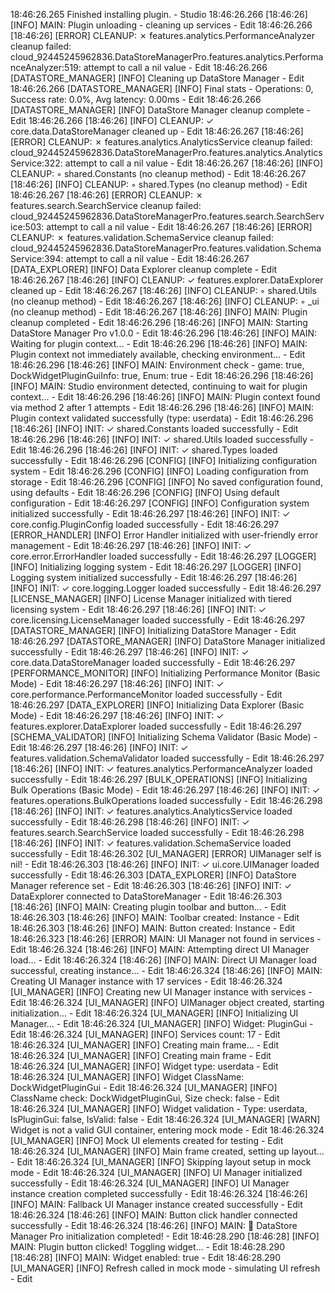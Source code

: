 18:46:26.265 Finished installing plugin. - Studio
18:46:26.266 [18:46:26] [INFO] MAIN: Plugin unloading - cleaning up services - Edit
18:46:26.266 [18:46:26] [ERROR] CLEANUP: ✗ features.analytics.PerformanceAnalyzer cleanup failed: cloud_92445245962836.DataStoreManagerPro.features.analytics.PerformanceAnalyzer:519: attempt to call a nil value - Edit
18:46:26.266 [DATASTORE_MANAGER] [INFO] Cleaning up DataStore Manager - Edit
18:46:26.266 [DATASTORE_MANAGER] [INFO] Final stats - Operations: 0, Success rate: 0.0%, Avg latency: 0.00ms - Edit
18:46:26.266 [DATASTORE_MANAGER] [INFO] DataStore Manager cleanup complete - Edit
18:46:26.266 [18:46:26] [INFO] CLEANUP: ✓ core.data.DataStoreManager cleaned up - Edit
18:46:26.267 [18:46:26] [ERROR] CLEANUP: ✗ features.analytics.AnalyticsService cleanup failed: cloud_92445245962836.DataStoreManagerPro.features.analytics.AnalyticsService:322: attempt to call a nil value - Edit
18:46:26.267 [18:46:26] [INFO] CLEANUP: ◦ shared.Constants (no cleanup method) - Edit
18:46:26.267 [18:46:26] [INFO] CLEANUP: ◦ shared.Types (no cleanup method) - Edit
18:46:26.267 [18:46:26] [ERROR] CLEANUP: ✗ features.search.SearchService cleanup failed: cloud_92445245962836.DataStoreManagerPro.features.search.SearchService:503: attempt to call a nil value - Edit
18:46:26.267 [18:46:26] [ERROR] CLEANUP: ✗ features.validation.SchemaService cleanup failed: cloud_92445245962836.DataStoreManagerPro.features.validation.SchemaService:394: attempt to call a nil value - Edit
18:46:26.267 [DATA_EXPLORER] [INFO] Data Explorer cleanup complete - Edit
18:46:26.267 [18:46:26] [INFO] CLEANUP: ✓ features.explorer.DataExplorer cleaned up - Edit
18:46:26.267 [18:46:26] [INFO] CLEANUP: ◦ shared.Utils (no cleanup method) - Edit
18:46:26.267 [18:46:26] [INFO] CLEANUP: ◦ \_ui (no cleanup method) - Edit
18:46:26.267 [18:46:26] [INFO] MAIN: Plugin cleanup completed - Edit
18:46:26.296 [18:46:26] [INFO] MAIN: Starting DataStore Manager Pro v1.0.0 - Edit
18:46:26.296 [18:46:26] [INFO] MAIN: Waiting for plugin context... - Edit
18:46:26.296 [18:46:26] [INFO] MAIN: Plugin context not immediately available, checking environment... - Edit
18:46:26.296 [18:46:26] [INFO] MAIN: Environment check - game: true, DockWidgetPluginGuiInfo: true, Enum: true - Edit
18:46:26.296 [18:46:26] [INFO] MAIN: Studio environment detected, continuing to wait for plugin context... - Edit
18:46:26.296 [18:46:26] [INFO] MAIN: Plugin context found via method 2 after 1 attempts - Edit
18:46:26.296 [18:46:26] [INFO] MAIN: Plugin context validated successfully (type: userdata) - Edit
18:46:26.296 [18:46:26] [INFO] INIT: ✓ shared.Constants loaded successfully - Edit
18:46:26.296 [18:46:26] [INFO] INIT: ✓ shared.Utils loaded successfully - Edit
18:46:26.296 [18:46:26] [INFO] INIT: ✓ shared.Types loaded successfully - Edit
18:46:26.296 [CONFIG] [INFO] Initializing configuration system - Edit
18:46:26.296 [CONFIG] [INFO] Loading configuration from storage - Edit
18:46:26.296 [CONFIG] [INFO] No saved configuration found, using defaults - Edit
18:46:26.296 [CONFIG] [INFO] Using default configuration - Edit
18:46:26.297 [CONFIG] [INFO] Configuration system initialized successfully - Edit
18:46:26.297 [18:46:26] [INFO] INIT: ✓ core.config.PluginConfig loaded successfully - Edit
18:46:26.297 [ERROR_HANDLER] [INFO] Error Handler initialized with user-friendly error management - Edit
18:46:26.297 [18:46:26] [INFO] INIT: ✓ core.error.ErrorHandler loaded successfully - Edit
18:46:26.297 [LOGGER] [INFO] Initializing logging system - Edit
18:46:26.297 [LOGGER] [INFO] Logging system initialized successfully - Edit
18:46:26.297 [18:46:26] [INFO] INIT: ✓ core.logging.Logger loaded successfully - Edit
18:46:26.297 [LICENSE_MANAGER] [INFO] License Manager initialized with tiered licensing system - Edit
18:46:26.297 [18:46:26] [INFO] INIT: ✓ core.licensing.LicenseManager loaded successfully - Edit
18:46:26.297 [DATASTORE_MANAGER] [INFO] Initializing DataStore Manager - Edit
18:46:26.297 [DATASTORE_MANAGER] [INFO] DataStore Manager initialized successfully - Edit
18:46:26.297 [18:46:26] [INFO] INIT: ✓ core.data.DataStoreManager loaded successfully - Edit
18:46:26.297 [PERFORMANCE_MONITOR] [INFO] Initializing Performance Monitor (Basic Mode) - Edit
18:46:26.297 [18:46:26] [INFO] INIT: ✓ core.performance.PerformanceMonitor loaded successfully - Edit
18:46:26.297 [DATA_EXPLORER] [INFO] Initializing Data Explorer (Basic Mode) - Edit
18:46:26.297 [18:46:26] [INFO] INIT: ✓ features.explorer.DataExplorer loaded successfully - Edit
18:46:26.297 [SCHEMA_VALIDATOR] [INFO] Initializing Schema Validator (Basic Mode) - Edit
18:46:26.297 [18:46:26] [INFO] INIT: ✓ features.validation.SchemaValidator loaded successfully - Edit
18:46:26.297 [18:46:26] [INFO] INIT: ✓ features.analytics.PerformanceAnalyzer loaded successfully - Edit
18:46:26.297 [BULK_OPERATIONS] [INFO] Initializing Bulk Operations (Basic Mode) - Edit
18:46:26.297 [18:46:26] [INFO] INIT: ✓ features.operations.BulkOperations loaded successfully - Edit
18:46:26.298 [18:46:26] [INFO] INIT: ✓ features.analytics.AnalyticsService loaded successfully - Edit
18:46:26.298 [18:46:26] [INFO] INIT: ✓ features.search.SearchService loaded successfully - Edit
18:46:26.298 [18:46:26] [INFO] INIT: ✓ features.validation.SchemaService loaded successfully - Edit
18:46:26.302 [UI_MANAGER] [ERROR] UIManager self is nil! - Edit
18:46:26.303 [18:46:26] [INFO] INIT: ✓ ui.core.UIManager loaded successfully - Edit
18:46:26.303 [DATA_EXPLORER] [INFO] DataStore Manager reference set - Edit
18:46:26.303 [18:46:26] [INFO] INIT: ✓ DataExplorer connected to DataStoreManager - Edit
18:46:26.303 [18:46:26] [INFO] MAIN: Creating plugin toolbar and button... - Edit
18:46:26.303 [18:46:26] [INFO] MAIN: Toolbar created: Instance - Edit
18:46:26.303 [18:46:26] [INFO] MAIN: Button created: Instance - Edit
18:46:26.323 [18:46:26] [ERROR] MAIN: UI Manager not found in services - Edit
18:46:26.324 [18:46:26] [INFO] MAIN: Attempting direct UI Manager load... - Edit
18:46:26.324 [18:46:26] [INFO] MAIN: Direct UI Manager load successful, creating instance... - Edit
18:46:26.324 [18:46:26] [INFO] MAIN: Creating UI Manager instance with 17 services - Edit
18:46:26.324 [UI_MANAGER] [INFO] Creating new UI Manager instance with services - Edit
18:46:26.324 [UI_MANAGER] [INFO] UIManager object created, starting initialization... - Edit
18:46:26.324 [UI_MANAGER] [INFO] Initializing UI Manager... - Edit
18:46:26.324 [UI_MANAGER] [INFO] Widget: PluginGui - Edit
18:46:26.324 [UI_MANAGER] [INFO] Services count: 17 - Edit
18:46:26.324 [UI_MANAGER] [INFO] Creating main frame... - Edit
18:46:26.324 [UI_MANAGER] [INFO] Creating main frame - Edit
18:46:26.324 [UI_MANAGER] [INFO] Widget type: userdata - Edit
18:46:26.324 [UI_MANAGER] [INFO] Widget ClassName: DockWidgetPluginGui - Edit
18:46:26.324 [UI_MANAGER] [INFO] ClassName check: DockWidgetPluginGui, Size check: false - Edit
18:46:26.324 [UI_MANAGER] [INFO] Widget validation - Type: userdata, IsPluginGui: false, IsValid: false - Edit
18:46:26.324 [UI_MANAGER] [WARN] Widget is not a valid GUI container, entering mock mode - Edit
18:46:26.324 [UI_MANAGER] [INFO] Mock UI elements created for testing - Edit
18:46:26.324 [UI_MANAGER] [INFO] Main frame created, setting up layout... - Edit
18:46:26.324 [UI_MANAGER] [INFO] Skipping layout setup in mock mode - Edit
18:46:26.324 [UI_MANAGER] [INFO] UI Manager initialized successfully - Edit
18:46:26.324 [UI_MANAGER] [INFO] UI Manager instance creation completed successfully - Edit
18:46:26.324 [18:46:26] [INFO] MAIN: Fallback UI Manager instance created successfully - Edit
18:46:26.324 [18:46:26] [INFO] MAIN: Button click handler connected successfully - Edit
18:46:26.324 [18:46:26] [INFO] MAIN: 🎉 DataStore Manager Pro initialization completed! - Edit
18:46:28.290 [18:46:28] [INFO] MAIN: Plugin button clicked! Toggling widget... - Edit
18:46:28.290 [18:46:28] [INFO] MAIN: Widget enabled: true - Edit
18:46:28.290 [UI_MANAGER] [INFO] Refresh called in mock mode - simulating UI refresh - Edit
